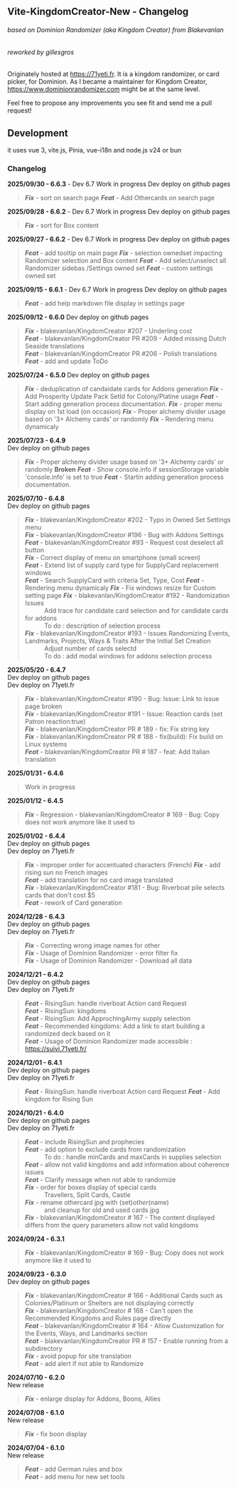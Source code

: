 ## Vite-KingdomCreator-New - Changelog
###### based on Dominion Randomizer (aka Kingdom Creator) from Blakevanlan
###### reworked by gillesgros

Originately hosted at https://71yeti.fr.
It is a kingdom randomizer, or card picker, for Dominion.
As I became a maintainer for Kingdom Creator, https://www.dominionrandomizer.com might be at the same level.

Feel free to propose any improvements you see fit and send me a pull request!

## Development
it uses vue 3, vite.js, Pinia, vue-i18n and node.js v24 or bun

### Changelog
**2025/09/30 - 6.6.3** - Dev 6.7 Work in progress
Dev deploy on github pages 
>***Fix*** - sort on search page
>***Feat*** - Add Othercards on search page


**2025/09/28 - 6.6.2** - Dev 6.7 Work in progress
Dev deploy on github pages 
>***Fix*** - sort for Box content

**2025/09/27 - 6.6.2** - Dev 6.7 Work in progress
Dev deploy on github pages 
>***Feat*** - add tooltip on main page
>***Fix*** - selection ownedset impacting Randomizer selection and Box content
>***Feat*** - Add select/unselect all Randomizer sidebas /Settings owned set 
>***Feat*** - custom settings owned set

**2025/09/15 - 6.6.1** - Dev 6.7 Work in progress
Dev deploy on github pages 
>***Feat*** - add help markdown file display in settings page 

**2025/09/12 - 6.6.0**
Dev deploy on github pages 
>***Fix*** - blakevanlan/KingdomCreator #207 - Underling cost  
>***Feat*** - blakevanlan/KingdomCreator PR #209 - Added missing Dutch Seaside translations  
>***Feat*** - blakevanlan/KingdomCreator PR #206 - Polish translations  
>***Feat*** - add and update ToDo

**2025/07/24 - 6.5.0**
Dev deploy on github pages 
>***Fix*** - deduplication of candaidate cards for Addons generation
>***Fix*** - Add Prosperity Update Pack SetId for Colony/Platine usage
>***Feat*** - Start adding generation process documentation.
>***Fix*** - proper menu display on 1st load (on occasion)
>***Fix*** - Proper alchemy divider usage based on '3+ Alchemy cards' or randomly
>***Fix*** - Rendering menu dynamicaly

**2025/07/23 - 6.4.9**  
Dev deploy on github pages  
>***Fix*** - Proper alchemy divider usage based on '3+ Alchemy cards' or randomly **Broken**
>***Feat*** - Show console.info if sessionStorage variable 'console.info' is set to true
>***Feat*** - Startin adding generation process documentation.

**2025/07/10 - 6.4.8**  
Dev deploy on github pages  
>***Fix*** - blakevanlan/KingdomCreator #202 - Typo in Owned Set Settings menu  
>***Fix*** - blakevanlan/KingdomCreator #196 - Bug with Addons Settings  
>***Feat*** - blakevanlan/KingdomCreator #93 - Request cost deselect all button  
>***Fix*** - Correct display of menu on smartphone (small screen)  
>***Feat*** - Extend list of supply card type for SupplyCard replacement windows  
>***Feat*** - Search SupplyCard with criteria Set, Type, Cost 
>***Feat*** - Rendering menu dynamicaly
>***Fix*** - Fix windows resize for Custom setting page
>***Fix*** - blakevanlan/KingdomCreator #192 - Randomization Issues  
           Add trace for candidate card selection and for candidate cards for addons  
           To do : description of selection process    
>***Fix*** - blakevanlan/KingdomCreator #193 - Issues Randomizing Events, Landmarks, Projects, Ways & Traits After the Initial Set Creation   
           Adjust number of cards selectd   
           To do : add modal windows for addons selection process   

**2025/05/20 - 6.4.7**  
Dev deploy on github pages  
Dev deploy on 71yeti.fr
>***Fix*** - blakevanlan/KingdomCreator #190 - Bug: Issue: Link to issue page broken  
>***Fix*** - blakevanlan/KingdomCreator #191 - Issue: Reaction cards (set Patron reaction:true)  
>***Fix*** - blakevanlan/KingdomCreator PR # 189 - fix: Fix string key  
>***Fix*** - blakevanlan/KingdomCreator PR # 188 - fix(build): Fix build on Linux systems  
>***Feat*** - blakevanlan/KingdomCreator PR # 187 - feat: Add Italian translation

**2025/01/31 - 6.4.6**  
>Work in progress

**2025/01/12 - 6.4.5**  
>***Fix*** - Regression - blakevanlan/KingdomCreator # 169 - Bug: Copy does not work anymore like it used to

**2025/01/02 - 6.4.4**  
Dev deploy on github pages  
Dev deploy on 71yeti.fr
>***Fix*** - improper order for accentuated characters (French)
>***Fix*** - add rising sun no French images  
>***Feat*** - add translation for no card image translated  
>***Fix*** - blakevanlan/KingdomCreator #181 - Bug: Riverboat pile selects cards that don't cost $5  
>***Feat*** - rework of Card generation 

**2024/12/28 - 6.4.3**  
Dev deploy on github pages  
Dev deploy on 71yeti.fr  
>***Fix*** - Correcting wrong image names for other  
>***Fix*** - Usage of Dominion Randomizer - error filter fix  
>***Fix*** - Usage of Dominion Randomizer - Download all data  

**2024/12/21 - 6.4.2**  
Dev deploy on github pages  
Dev deploy on 71yeti.fr 
>***Feat*** - RisingSun: handle riverboat Action card Request  
>***Feat*** - RisingSun: kingdoms  
>***Feat*** - RisingSun: Add ApprochingArmy supply selection  
>***Feat*** - Recommended kingdoms: Add a link to start building a randomized deck based on it  
>***Feat*** - Usage of Dominion Randomizer made accessible : https://suivi.71yeti.fr/  

**2024/12/01 - 6.4.1**  
Dev deploy on github pages  
Dev deploy on 71yeti.fr
>***Feat*** - RisingSun: handle riverboat Action card Request
>***Feat*** - Add kingdom for Rising Sun

**2024/10/21 - 6.4.0**  
Dev deploy on github pages  
Dev deploy on 71yeti.fr
>***Feat*** - include RisingSun and prophecies  
>***Feat*** - add option to exclude cards from randomization  
           To do : handle minCards and maxCards in supplies selection  
>***Feat*** - allow not valid kingdoms and add information about coherence issues  
>***Feat*** - Clarify message when not able to randomize  
>***Fix*** - order for boxes display of special cards   
           Travellers, Split Cards, Castle  
>***Fix*** - rename othercard jpg with (set)_other_(name)  
           and cleanup for old and used cards jpg  
>***Fix*** - blakevanlan/KingdomCreator # 167 - The content displayed   differs from the query parameters allow not valid kingdoms  

**2024/09/24 - 6.3.1**  
>***Fix*** - blakevanlan/KingdomCreator # 169 - Bug: Copy does not work anymore like it used to  

**2024/09/23 - 6.3.0**  
Dev deploy on github pages  
>***Fix*** - blakevanlan/KingdomCreator # 166 - Additional Cards such as Colonies/Platinum or Shelters are not displaying correctly  
>***Fix*** - blakevanlan/KingdomCreator # 168 - Can't open the Recommended Kingdoms and Rules page directly  
>***Feat*** - blakevanlan/KingdomCreator # 164 - Allow Customization for the Events, Ways, and Landmarks section  
>***Feat*** - blakevanlan/KingdomCreator PR # 157 - Enable running from a subdirectory  
>***Fix*** - avoid popup for site translation  
>***Feat*** - add alert if not able to Randomize  

**2024/07/10 - 6.2.0**  
New release  
>***Fix*** - enlarge display for Addons, Boons, Allies  

**2024/07/08 - 6.1.0**  
New release  
>***Fix*** - fix boon display  

**2024/07/04 - 6.1.0**  
New release  
>***Feat*** - add German rules and box  
>***Feat*** - add menu for new set tools  
